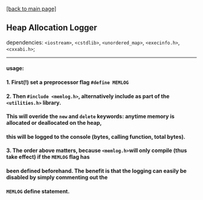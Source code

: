 [[back to main page]](../../README.md)

## Heap Allocation Logger

dependencies: `<iostream>`, `<cstdlib>`, `<unordered_map>`, `<execinfo.h>`, `<cxxabi.h>`;
___
#### usage:

#### 1. First(!) set a preprocessor flag `#define MEMLOG`
#### 2. Then `#include <memlog.h>`, alternatively include as part of the `<utilities.h>` library.
#### This will overide the `new` and `delete` keywords: anytime memory is allocated or deallocated on the heap,
#### this will be logged to the console (bytes, calling function, total bytes).
#### 3. The order above matters, because `<memlog.h>`will only compile (thus take effect) if the `MEMLOG` flag has
#### been defined beforehand. The benefit is that the logging can easily be disabled by simply commenting out the
#### `MEMLOG` define statement.
